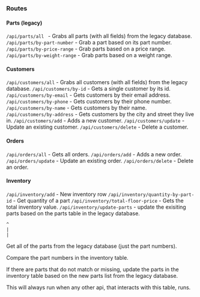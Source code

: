 ### Routes

#### Parts (legacy)
`/api/parts/all ` - Grabs all parts (with all fields) from the legacy database.
`/api/parts/by-part-number` - Grab a part based on its part number.
`/api/parts/by-price-range` - Grab parts based on a price range.
`/api/parts/by-weight-range` - Grab parts based on a weight range.

#### Customers
`/api/customers/all` - Grabs all customers (with all fields) from the legacy database.
`/api/customers/by-id` - Gets a single customer by its id.
`/api/customers/by-email` - Gets customers by their email address.
`/api/customers/by-phone` - Gets customers by their phone number.
`/api/customers/by-name` - Gets customers by their name.
`/api/customers/by-address` - Gets customers by the city and street they live in.
`/api/customers/add` - Adds a new customer.
`/api/customers/update` - Update an existing customer.
`/api/customers/delete` - Delete a customer.

#### Orders
`/api/orders/all` - Gets all orders.
`/api/orders/add` - Adds a new order.
`/api/orders/update` - Update an existing order.
`/api/orders/delete` - Delete an order.

#### Inventory
`/api/inventory/add` - New inventory row
`/api/inventory/quantity-by-part-id` - Get quantity of a part
`/api/inventory/total-floor-price` - Gets the total inventory value.
`/api/inventory/update-parts` - update the exisiting parts based on the parts table in the legacy database. 

    ^
    |
    |

Get all of the parts from the legacy database (just the part numbers).

Compare the part numbers in the inventory table.

If there are parts that do not match or missing, update the parts in the inventory table based on the new parts list from the legacy database.

This will always run when any other api, that interacts with this table, runs.



